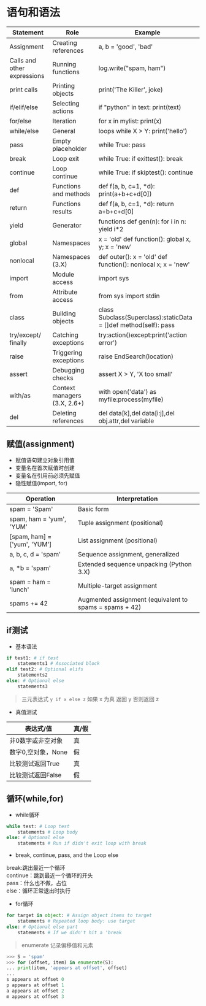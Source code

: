 # 语句和语法

| Statement                   | Role                         | Example                                                          |
| --------------------------- | ---------------------------- | ---------------------------------------------------------------- |
| Assignment                  | Creating references          | a, b = 'good', 'bad'                                             |
| Calls and other expressions | Running functions            | log.write("spam, ham")                                           |
| print calls                 | Printing objects             | print('The Killer', joke)                                        |
| if/elif/else                | Selecting actions            | if "python" in text: print(text)                                 |
| for/else                    | Iteration                    | for x in mylist: print(x)                                        |
| while/else                  | General                      | loops while X > Y: print('hello')                                |
| pass                        | Empty placeholder            | while True: pass                                                 |
| break                       | Loop exit                    | while True: if exittest(): break                                 |
| continue                    | Loop continue                | while True: if skiptest(): continue                              |
| def                         | Functions and methods        | def f(a, b, c=1, *d): print(a+b+c+d[0])                          |
| return                      | Functions results            | def f(a, b, c=1, *d): return a+b+c+d[0]                          |
| yield                       | Generator                    | functions def gen(n): for i in n: yield i*2                      |
| global                      | Namespaces                   | x = 'old' def function(): global x, y; x = 'new'                 |
| nonlocal                    | Namespaces (3.X)             | def outer(): x = 'old' def function(): nonlocal x; x = 'new'      |
| import                      | Module access                | import sys                                                       |
| from                        | Attribute access             | from sys import stdin                                            |
| class                       | Building objects             | class Subclass(Superclass):staticData = []def method(self): pass |
| try/except/ finally         | Catching exceptions          | try:action()except:print('action error')                         |
| raise                       | Triggering exceptions        | raise EndSearch(location)                                        |
| assert                      | Debugging checks             | assert X > Y, 'X too small'                                      |
| with/as                     | Context managers (3.X, 2.6+) | with open('data') as myfile:process(myfile)                      |
| del                         | Deleting references          | del data[k],del data[i:j],del obj.attr,del variable              |

## 赋值(assignment)

* 赋值语句建立对象引用值
* 变量名在首次赋值时创建
* 变量名在引用前必须先赋值
* 隐性赋值(import, for)

| Operation                    | Interpretation                                          |
| ---------------------------- | ------------------------------------------------------- |
| spam = 'Spam'                | Basic form                                              |
| spam, ham = 'yum', 'YUM'     | Tuple assignment (positional)                           |
| [spam, ham] = ['yum', 'YUM'] | List assignment (positional)                            |
| a, b, c, d = 'spam'          | Sequence assignment, generalized                        |
| a, *b = 'spam'               | Extended sequence unpacking (Python 3.X)                |
| spam = ham = 'lunch'         | Multiple-target assignment                              |
| spams += 42                  | Augmented assignment (equivalent to spams = spams + 42) |

## if测试

* 基本语法

```python
if test1: # if test
    statements1 # Associated block
elif test2: # Optional elifs
    statements2
else: # Optional else
    statements3
```

> 三元表达式 `y if x else z` 如果 x 为真 返回 y 否则返回 z

* 真值测试

| 表达式/值          | 真/假 |
| ------------------ | ----- |
| 非0数字或非空对象  | 真    |
| 数字0,空对象，None | 假    |
| 比较测试返回True   | 真    |
| 比较测试返回False  | 假    |

## 循环(while,for)

* while循环

```python
while test: # Loop test
    statements # Loop body
else: # Optional else
    statements # Run if didn't exit loop with break
```

* break, continue, pass, and the Loop else

break:跳出最近一个循环  
continue：跳到最近一个循环的开头  
pass：什么也不做，占位  
else：循环正常退出时执行

* for循环

```python
for target in object: # Assign object items to target
    statements # Repeated loop body: use target
else: # Optional else part
    statements # If we didn't hit a 'break
```

> enumerate 记录偏移值和元素

```python
>>> S = 'spam'
>>> for (offset, item) in enumerate(S):
... print(item, 'appears at offset', offset)
...
s appears at offset 0
p appears at offset 1
a appears at offset 2
m appears at offset 3
```